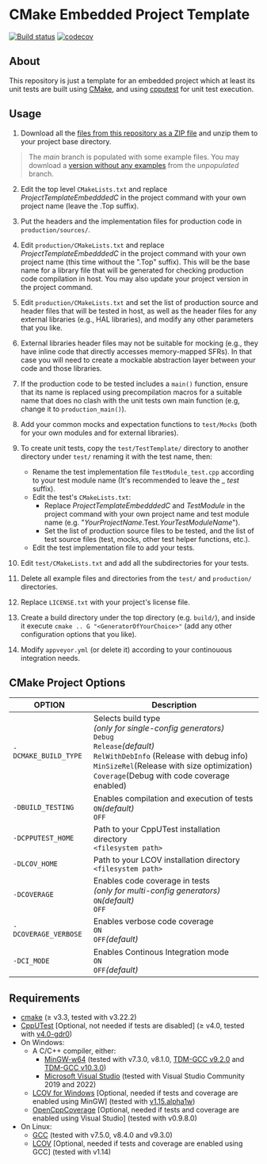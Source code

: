 
CMake Embedded Project Template
===========
[![Build status](https://ci.appveyor.com/api/projects/status/7hr9hgjg3qknrsed/branch/main?svg=true)](https://ci.appveyor.com/project/jgonzalezdr/projecttemplateembeddedc/branch/main)
[![codecov](https://codecov.io/gh/jgonzalezdr/ProjectTemplateEmbeddedC/branch/main/graph/badge.svg)](https://codecov.io/gh/jgonzalezdr/ProjectTemplateEmbeddedC)
## About

This repository is just a template for an embedded project which at least its unit tests are built using [CMake](https://cmake.org/), and using [cpputest](http://cpputest.github.io/) for unit test execution.

## Usage

1.  Download all the [files from this repository as a ZIP file](https://github.com/jgonzalezdr/projecttemplateembedded/archive/main.zip) and unzip them to your project base directory.

> The _main_ branch is populated with some example files. You may download a [version without any examples](https://github.com/jgonzalezdr/projecttemplatelib/archive/unpopulated.zip) from the _unpopulated_ branch.

2. Edit the top level `CMakeLists.txt` and replace _ProjectTemplateEmbedddedC_ in the project command with your own project name (leave the .Top suffix).

3. Put the headers and the implementation files for production code in `production/sources/`.

4. Edit `production/CMakeLists.txt` and replace _ProjectTemplateEmbedddedC_ in the project command with your own project name (this time without the ".Top" suffix). This will be the base name for a library file that will be generated for checking production code compilation in host. You may also update your project version in the project command.

5. Edit `production/CMakeLists.txt` and set the list of production source and header files that will be tested in host, as well as the header files for any external libraries (e.g., HAL libraries), and modify any other parameters that you like.

6. External libraries header files may not be suitable for mocking (e.g., they have inline code that directly accesses memory-mapped SFRs). In that case you will need to create a mockable abstraction layer between your code and those libraries.

7. If the production code to be tested includes a `main()` function, ensure that its name is replaced using precompilation macros for a suitable name that does no clash with the unit tests own main function (e.g, change it to `production_main()`).

7. Add your common mocks and expectation functions to `test/Mocks` (both for your own modules and for external libraries).

8. To create unit tests, copy the `test/TestTemplate/` directory to another directory under `test/` renaming it with the test name, then:
   - Rename the test implementation file `TestModule_test.cpp` according to your test module name (It's recommended to leave the _ _test_ suffix).
   - Edit the test's `CMakeLists.txt`:
       - Replace _ProjectTemplateEmbedddedC_ and _TestModule_ in the project command with your own project name and test module name (e.g. "_YourProjectName_.Test._YourTestModuleName_").
       - Set the list of production source files to be tested, and the list of test source files (test, mocks, other test helper functions, etc.).
   - Edit the test implementation file to add your tests.

9. Edit `test/CMakeLists.txt` and add all the subdirectories for your tests.

10. Delete all example files and directories from the `test/` and `production/` directories.

11. Replace `LICENSE.txt` with your project's license file.

12. Create a build directory under the top directory (e.g. `build/`), and inside it execute `cmake .. G "<GeneratorOfYourChoice>"` (add any other configuration options that you like).

13. Modify `appveyor.yml` (or delete it) according to your continouous integration needs.

## CMake Project Options

| OPTION                | Description |
| -                     | - |
| `-DCMAKE_BUILD_TYPE`  | Selects build type<br>_(only for single-config generators)_<br>`Debug`<br>`Release`_(default)_<br>`RelWithDebInfo` (Release with debug info)<br>`MinSizeRel`(Release with size optimization)<br> `Coverage`(Debug with code coverage enabled) |
| `-DBUILD_TESTING`     | Enables compilation and execution of tests<br>`ON`_(default)_<br>`OFF` |
| `-DCPPUTEST_HOME`     | Path to your CppUTest installation directory<br>`<filesystem path>` |
| `-DLCOV_HOME`         | Path to your LCOV installation directory<br>`<filesystem path>` |
| `-DCOVERAGE`          | Enables code coverage in tests<br>_(only for multi-config generators)_<br>`ON`_(default)_<br>`OFF` |
| `-DCOVERAGE_VERBOSE`  | Enables verbose code coverage<br>`ON`<br>`OFF`_(default)_ |
| `-DCI_MODE`           | Enables Continous Integration mode<br>`ON`<br>`OFF`_(default)_ |

## Requirements

- [cmake](https://cmake.org/) (≥ v3.3, tested with v3.22.2)
- [CppUTest](http://cpputest.github.io/) [Optional, not needed if tests are disabled] (≥ v4.0, tested with [v4.0-gdr0](https://github.com/jgonzalezdr/cpputest/releases/tag/v4.0-gdr0))
- On Windows:
  - A C/C++ compiler, either:
    - [MinGW-w64](https://sourceforge.net/projects/mingw-w64/) (tested with v7.3.0, v8.1.0, [TDM-GCC v9.2.0](https://jmeubank.github.io/tdm-gcc/download/) and [TDM-GCC v10.3.0](https://jmeubank.github.io/tdm-gcc/download/))
    - [Microsoft Visual Studio](https://www.visualstudio.com/es/downloads/) (tested with Visual Studio Community 2019 and 2022)
  - [LCOV for Windows](https://github.com/jgonzalezdr/lcov/releases) [Optional, needed if tests and coverage are enabled using MinGW] (tested with [v1.15.alpha1w](https://github.com/jgonzalezdr/lcov/releases/download/v1.15.alpha1w/lcov-v1.15.alpha1w.zip))
  - [OpenCppCoverage](https://github.com/OpenCppCoverage/OpenCppCoverage) [Optional, needed if tests and coverage are enabled using Visual Studio] (tested with v0.9.8.0)
- On Linux:
  - [GCC](https://gcc.gnu.org/) (tested with v7.5.0, v8.4.0 and v9.3.0)
  - [LCOV](http://ltp.sourceforge.net/coverage/lcov.php) [Optional, needed if tests and coverage are enabled using GCC] (tested with v1.14)
